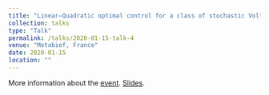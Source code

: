 ```yaml
---
title: "Linear–Quadratic optimal control for a class of stochastic Volterra equations: solvability and approximation"
collection: talks
type: "Talk"
permalink: /talks/2020-01-15-talk-4
venue: "Metabief, France"
date: 2020-01-15
location: ""
---
```


More information about the [event](http://ykabanov.perso.math.cnrs.fr/Bachelier2020/programmes%20angl/programme2_B3_ang.html).
[Slides](https://enzoMiller.github.io/files/Metabief-15-01-20.pdf).
